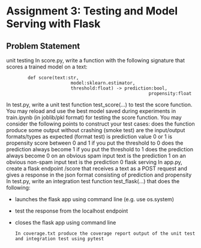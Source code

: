 # Assignment 3: Testing and Model Serving with Flask

## Problem Statement
unit testing
In score.py, write a function with the following signature that scores a trained model on a text:

            def score(text:str, 
                            model:sklearn.estimator, 
                            threshold:float) -> prediction:bool, 
                                                         propensity:float
In test.py, write a unit test function test_score(...) to test the score function.
You may reload and use the best model saved during experiments in train.ipynb (in joblib/pkl format) for testing the score function.
You may consider the following points to construct your test cases:
does the function produce some output without crashing (smoke test)
are the input/output formats/types as expected (format test)
is prediction value 0 or 1 
is propensity score between 0 and 1
if you put the threshold to 0 does the prediction always become 1
if you put the threshold to 1 does the prediction always become 0
on an obvious spam input text is the prediction 1 
on an obvious non-spam input text is the prediction 0
flask serving
In app.py, create a flask endpoint /score that receives a text as a POST request and gives a response in the json format consisting of prediction and propensity
In test.py, write an integration test function test_flask(...) that does the following:
-  launches the flask app using command line (e.g. use os.system)
-  test the response from the localhost endpoint
-  closes the flask app using command line

       In coverage.txt produce the coverage report output of the unit test and integration test using pytest




